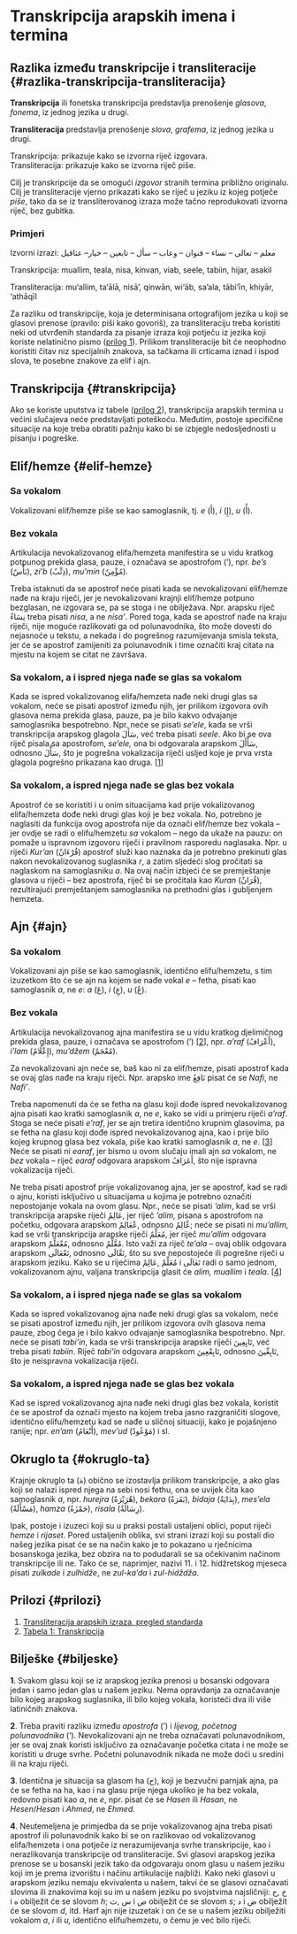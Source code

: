 # Transkripcija arapskih imena i termina

## Razlika između transkripcije i transliteracije {#razlika-transkripcija-transliteracija}

**Transkripcija** ili fonetska transkripcija predstavlja prenošenje _glasova_, _fonema_, iz jednog jezika u drugi.

**Transliteracija** predstavlja prenošenje _slova_, _grafema_, iz jednog jezika u drugi.

Transkripcija: prikazuje kako se izvorna riječ izgovara.  
Transliteracija: prikazuje kako se izvorna riječ piše.

Cilj je transkripcije da se omogući _izgovor_ stranih termina približno originalu.  
Cilj je transliteracije vjerno prikazati kako se riječ u jeziku iz kojeg potječe _piše_, tako da se iz transliterovanog izraza može tačno reprodukovati izvorna riječ, bez gubitka.

### Primjeri

Izvorni izrazi: معلم – تعالى – نساء – قنوان – وعاب – سأل – تابعين – خيار– عثاقيل

Transkripcija: muallim, teala, nisa, kinvan, viab, seele, tabiin, hijar, asakil

Transliteracija: mu‘allim, ta‘ālā, nisā’, qinwān, wi‘āb, sa’ala, tābi‘īn, khiyār, ‘athāqīl

Za razliku od transkripcije, koja je determinisana ortografijom jezika u koji se glasovi prenose \(pravilo: piši kako govoriš\), za transliteraciju treba koristiti neki od utvrđenih standarda za pisanje izraza koji potječu iz jezika koji koriste nelatinično pismo \([prilog 1](https://drive.google.com/open?id=0B0PIwWDfm0ITaVhubGtpR0ZNaUU)\). Prilikom transliteracije bit će neophodno koristiti čitav niz specijalnih znakova, sa tačkama ili crticama iznad i ispod slova, te posebne znakove za elif i ajn.

## Transkripcija {#transkripcija}

Ako se koriste uputstva iz tabele \([prilog 2](https://drive.google.com/open?id=0B0PIwWDfm0ITTUNhRWtOZ1Rmemc)\), transkripcija arapskih termina u većini slučajeva neće predstavljati poteškoću. Međutim, postoje specifične situacije na koje treba obratiti pažnju kako bi se izbjegle nedosljednosti u pisanju i pogreške.

## Elif/hemze {#elif-hemze}

### Sa vokalom

Vokalizovani elif/hemze piše se kao samoglasnik, tj. _e_ \(أَ\), _i_ \(إِ\), _u_ \(أُ\).

### Bez vokala

Artikulacija nevokalizovanog elifa/hemzeta manifestira se u vidu kratkog potpunog prekida glasa, pauze, i označava se apostrofom \(’\), npr. _be’s_ \(بَأْسٌ\), _zi’b_ \(ذِئْبٌ\), _mu’min_ \(مُؤْمِنٌ\).

Treba istaknuti da se apostrof neće pisati kada se nevokalizovani elif/hemze nađe na kraju riječi, jer je nevokalizovani krajnji elif/hemze potpuno bezglasan, ne izgovara se, pa se stoga i ne obilježava. Npr. arapsku riječ نِسَاءٌ treba pisati _nisa_, a ne _nisa’_. Pored toga, kada se apostrof nađe na kraju riječi, nije moguće razlikovati ga od polunavodnika, što može dovesti do nejasnoće u tekstu, a nekada i do pogrešnog razumijevanja smisla teksta, jer će se apostrof zamijeniti za polunavodnik i time označiti kraj citata na mjestu na kojem se citat ne završava.

### Sa vokalom, a i ispred njega nađe se glas sa vokalom

Kada se ispred vokalizovanog elifa/hemzeta nađe neki drugi glas sa vokalom, neće se pisati apostrof između njih, jer prilikom izgovora ovih glasova nema prekida glasa, pauze, pa je bilo kakvo odvajanje samoglasnika bespotrebno. Npr. neće se pisati _se’ele_, kada se vrši transkripcija arapskog glagola سَأَلَ, već treba pisati _seele_. Ako bi se ova riječ pisala sa apostrofom, _se’ele,_ ona bi odgovarala arapskom سَأْأَلَ, odnosno سَأَّلَ, što je pogrešna vokalizacija riječi usljed koje je prva vrsta glagola pogrešno prikazana kao druga. \[[1](transkripcija-arapskih-imena-i-termina.md#biljeske)\]

### Sa vokalom, a ispred njega nađe se glas bez vokala

Apostrof će se koristiti i u onim situacijama kad prije vokalizovanog elifa/hemzeta dođe neki drugi glas koji je bez vokala. No, potrebno je naglasiti da funkcija ovog apostrofa nije da označi elif/hemze bez vokala – jer ovdje se radi o elifu/hemzetu _sa_ vokalom – nego da ukaže na pauzu: on pomaže u ispravnom izgovoru riječi i pravilnom rasporedu naglasaka. Npr. u riječi _Kur’an_ \(قُرْءَانٌ\) apostrof služi kao naznaka da je potrebno prekinuti glas nakon nevokalizovanog suglasnika _r_, a zatim sljedeći slog pročitati sa naglaskom na samoglasniku _a_. Na ovaj način izbjeći će se premještanje glasova u riječi – bez apostrofa, riječ bi se pročitala kao _Kuran_ \(قُرَانٌ\), rezultirajući premještanjem samoglasnika na prethodni glas i gubljenjem hemzeta.

## Ajn {#ajn}

### Sa vokalom

Vokalizovani ajn piše se kao samoglasnik, identično elifu/hemzetu, s tim izuzetkom što će se ajn na kojem se nađe vokal _e_ – fetha, pisati kao samoglasnik _a_, ne _e_: _a_ \(عَ\), _i_ \(عِ\), _u_ \(عُ\).

### Bez vokala

Artikulacija nevokalizovanog ajna manifestira se u vidu kratkog djelimičnog prekida glasa, pauze, i označava se apostrofom \(’\) \[[2](transkripcija-arapskih-imena-i-termina.md#biljeske)\], npr. _a’raf_ \(أَعْرَافُ\), _i’lam_ \(إِعْلَامٌ\), _mu’džem_ \(مُعْجَمٌ\).

Za nevokalizovani ajn neće se, baš kao ni za elif/hemze, pisati apostrof kada se ovaj glas nađe na kraju riječi. Npr. arapsko ime نَافِعُ pisat će se _Nafi_, ne _Nafi’_.

Treba napomenuti da će se fetha na glasu koji dođe ispred nevokalizovanog ajna pisati kao kratki samoglasnik _a_, ne _e_, kako se vidi u primjeru riječi _a’raf_. Stoga se neće pisati _e’raf_, jer se ajn tretira identično krupnim glasovima, pa se fetha na glasu koji dođe ispred nevokalizovanog ajna, kao i prije bilo kojeg krupnog glasa bez vokala, piše kao kratki samoglasnik _a_, ne _e_. \[[3](transkripcija-arapskih-imena-i-termina.md#biljeske)\] Neće se pisati ni _earaf_, jer bismo u ovom slučaju imali ajn _sa_ vokalom, ne _bez_ vokala – riječ _earaf_ odgovara arapskom أَعَرَافُ, što nije ispravna vokalizacija riječi.

Ne treba pisati apostrof prije vokalizovanog ajna, jer se apostrof, kad se radi o ajnu, koristi isključivo u situacijama u kojima je potrebno označiti nepostojanje vokala na ovom glasu. Npr., neće se pisati _’alim_, kad se vrši transkripcija arapske riječi عَالِمٌ, jer riječ _’alim,_ pisana s apostrofom na početku, odgovara arapskom عْعَالِمٌ, odnosno عَّالِمٌ; neće se pisati ni _mu’allim,_ kad se vrši transkripcija arapske riječi مُعَلِّمٌ, jer riječ _mu’allim_ odgovara arapskom مُعْعَلِّمٌ, odnosno مُعَّلِّمٌ. Isto važi za riječ _te’ala_ – ovaj oblik odgovara arapskom تَعْعَالَى, odnosno تَعَّالَى, što su sve nepostojeće ili pogrešne riječi u arapskom jeziku. Kako se u riječima مُعَلِّمٌ ,عَالِمٌ i تَعَالَى radi o samo jednom, vokalizovanom ajnu, valjana transkripcija glasit će _alim, muallim_ i _teala_. \[[4](transkripcija-arapskih-imena-i-termina.md#biljeske)\]

### Sa vokalom, a i ispred njega nađe se glas sa vokalom

Kada se ispred vokalizovanog ajna nađe neki drugi glas sa vokalom, neće se pisati apostrof između njih, jer prilikom izgovora ovih glasova nema pauze, zbog čega je i bilo kakvo odvajanje samoglasnika bespotrebno. Npr. neće se pisati _tabi’in_, kada se vrši transkripcija arapske riječi تَابِعِينَ, već treba pisati _tabiin_. Riječ _tabi’in_ odgovara arapskom تَابِعْعِينَ, odnosno تَابِعِّينَ, što je neispravna vokalizacija riječi.

### Sa vokalom, a ispred njega nađe se glas bez vokala

Kad se ispred vokalizovanog ajna nađe neki drugi glas bez vokala, koristit će se apostrof da označi mjesto na kojem treba jasno razgraničiti slogove, identično elifu/hemzetu kad se nađe u sličnoj situaciji, kako je pojašnjeno ranije; npr. _en’am_ \(أَنْعَامُ\), _mev’ud_ \(مَوْعُودٌ\) i sl.

## Okruglo ta {#okruglo-ta}

Krajnje okruglo ta \(ة\) obično se izostavlja prilikom transkripcije, a ako glas koji se nalazi ispred njega na sebi nosi fethu, ona se uvijek čita kao samoglasnik _a_, npr. _hurejra_ \(هُرَيْرَةٌ\), _bekara_ \(بَقَرَةٌ\), _bidaja_ \(بِدَايَةٌ\), _mes’ela_ \(مَسْأَلَةٌ\), _hamza_ \(حَمْزَةُ\), _risala_ \(رِسَالَةٌ\).

Ipak, postoje i izuzeci koji su u praksi postali ustaljeni oblici, poput riječi _hemze_ i _rijaset_. Pored ustaljenih oblika, svi strani izrazi koji su postali dio našeg jezika pisat će se na način kako je to pokazano u rječnicima bosanskoga jezika, bez obzira na to podudarali se sa očekivanim načinom transkripcije ili ne. Tako će se, naprimjer, nazivi 11. i 12. hidžretskog mjeseca pisati _zulkade_ i _zulhidže_, ne _zul-ka’da_ i _zul-hidždža_.

## Prilozi {#prilozi}

1. [Transliteracija arapskih izraza, pregled standarda](https://drive.google.com/open?id=0B0PIwWDfm0ITaVhubGtpR0ZNaUU)  
2. [Tabela 1: Transkripcija](https://drive.google.com/open?id=0B0PIwWDfm0ITTUNhRWtOZ1Rmemc)

## Bilješke {#biljeske}

**1**. Svakom glasu koji se iz arapskog jezika prenosi u bosanski odgovara jedan i samo jedan glas u našem jeziku. Nema opravdanja za označavanje bilo kojeg arapskog suglasnika, ili bilo kojeg vokala, koristeći dva ili više latiničnih znakova.

**2**. Treba praviti razliku između _apostrofa_ \(’\) i _lijevog,_ _početnog polunavodnika_ \(‘\). Nevokalizovani ajn ne treba označavati polunavodnikom, jer se ovaj znak koristi isključivo za označavanje početka citata i ne može se koristiti u druge svrhe. Početni polunavodnik nikada ne može doći u sredini ili na kraju riječi.

**3**. Identična je situacija sa glasom ha \(ح\), koji je bezvučni parnjak ajna, pa će se fetha na ha, kao i na glasu prije njega ukoliko je ha bez vokala, redovno pisati kao _a_, ne _e_, npr. pisat će se _Hasen_ ili _Hasan_, ne _Hesen_/_Hesan_ i _Ahmed_, ne _Ehmed._

**4**. Neutemeljena je primjedba da se prije vokalizovanog ajna treba pisati apostrof ili polunavodnik kako bi se on razlikovao od vokalizovanog elifa/hemzeta i ona potječe iz nerazumijevanja svrhe transkripcije, kao i nerazlikovanja transkripcije od transliteracije. Svi glasovi arapskog jezika prenose se u bosanski jezik tako da odgovaraju onom glasu u našem jeziku koji im je prema izvorištu i načinu artikulacije najbliži. Kako neki glasovi u arapskom jeziku nemaju ekvivalenta u našem, takvi će se glasovi označavati slovima ili znakovima koji su im u našem jeziku po svojstvima najsličniji: خ ,ح i ه obilježit će se slovom _h_; س ,ث i ص obilježit će se slovom _s_; د i ض obilježit će se slovom _d_, itd. Harf ajn nije izuzetak i on će se u našem jeziku obilježiti vokalom _a_, _i_ ili _u,_ identično elifu/hemzetu, o čemu je već bilo riječi.

